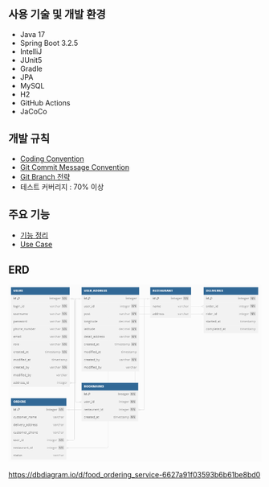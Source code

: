 ## 사용 기술 및 개발 환경

- Java 17
- Spring Boot 3.2.5
- IntelliJ
- JUnit5
- Gradle
- JPA
- MySQL
- H2
- GitHub Actions
- JaCoCo

## 개발 규칙

- [Coding Convention](https://github.com/mistyblue0302/food_ordering_service/wiki/Convention#coding-convention)
- [Git Commit Message Convention](https://github.com/mistyblue0302/food_ordering_service/wiki/Convention#commit-message-convention)
- [Git Branch 전략](https://github.com/mistyblue0302/food_ordering_service/wiki/Convention#git-branch-%EC%A0%84%EB%9E%B5)
- 테스트 커버리지 : 70% 이상 

## 주요 기능

- [기능 정리](https://github.com/mistyblue0302/food_ordering_service/wiki)
- [Use Case](https://github.com/mistyblue0302/food_ordering_service/wiki/Use-Case)

## ERD

![img](https://github.com/mistyblue0302/TIL/blob/main/Image/er-diagram.png)

https://dbdiagram.io/d/food_ordering_service-6627a91f03593b6b61be8bd0
